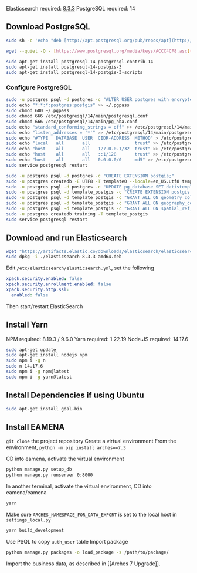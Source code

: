 Elasticsearch required: [8.3.3](https://artifacts.elastic.co/downloads/elasticsearch/elasticsearch-8.3.3-amd64.deb)
PostgreSQL required: 14

## Download PostgreSQL

```bash
sudo sh -c 'echo "deb [http://apt.postgresql.org/pub/repos/apt](http://apt.postgresql.org/pub/repos/apt) $(lsb_release -cs)-pgdg main" > /etc/apt/sources.list.d/pgdg.list'

wget --quiet -O - [https://www.postgresql.org/media/keys/ACCC4CF8.asc](https://www.postgresql.org/media/keys/ACCC4CF8.asc) | sudo apt-key add -

sudo apt-get install postgresql-14 postgresql-contrib-14
sudo apt-get install postgresql-14-postgis-3
sudo apt-get install postgresql-14-postgis-3-scripts
```

### Configure PostgreSQL

```bash
sudo -u postgres psql -d postgres -c "ALTER USER postgres with encrypted password 'postgis';"
sudo echo "*:*:*:postgres:postgis" >> ~/.pgpass
sudo chmod 600 ~/.pgpass
sudo chmod 666 /etc/postgresql/14/main/postgresql.conf
sudo chmod 666 /etc/postgresql/14/main/pg_hba.conf
sudo echo "standard_conforming_strings = off" >> /etc/postgresql/14/main/postgresql.conf
sudo echo "listen_addresses = '*'" >> /etc/postgresql/14/main/postgresql.conf
sudo echo "#TYPE   DATABASE  USER  CIDR-ADDRESS  METHOD" > /etc/postgresql/14/main/pg_hba.conf
sudo echo "local   all       all                 trust" >> /etc/postgresql/14/main/pg_hba.conf
sudo echo "host    all       all   127.0.0.1/32  trust" >> /etc/postgresql/14/main/pg_hba.conf
sudo echo "host    all       all   ::1/128       trust" >> /etc/postgresql/14/main/pg_hba.conf
sudo echo "host    all       all   0.0.0.0/0     md5" >> /etc/postgresql/14/main/pg_hba.conf
sudo service postgresql restart

sudo -u postgres psql -d postgres -c "CREATE EXTENSION postgis;"
sudo -u postgres createdb -E UTF8 -T template0 --locale=en_US.utf8 template_postgis
sudo -u postgres psql -d postgres -c "UPDATE pg_database SET datistemplate='true' WHERE datname='template_postgis'"
sudo -u postgres psql -d template_postgis -c "CREATE EXTENSION postgis;"
sudo -u postgres psql -d template_postgis -c "GRANT ALL ON geometry_columns TO PUBLIC;"
sudo -u postgres psql -d template_postgis -c "GRANT ALL ON geography_columns TO PUBLIC;"
sudo -u postgres psql -d template_postgis -c "GRANT ALL ON spatial_ref_sys TO PUBLIC;"
sudo -u postgres createdb training -T template_postgis
sudo service postgresql restart
```

## Download and run Elasticsearch

```bash
wget "https://artifacts.elastic.co/downloads/elasticsearch/elasticsearch-8.3.3-amd64.deb"
sudo dpkg -i ./elasticsearch-8.3.3-amd64.deb
```

Edit `/etc/elasticsearch/elasticsearch.yml`, set the following

```yaml
xpack.security.enabled: false
xpack.security.enrollment.enabled: false
xpack.security.http.ssl:
  enabled: false
```

Then start/restart ElasticSearch

## Install Yarn

NPM required: 8.19.3 / 9.6.0
Yarn required: 1.22.19
Node.JS required: 14.17.6

```bash
sudo apt-get update
sudo apt-get install nodejs npm
sudo npm i -g n
sudo n 14.17.6
sudo npm i -g npm@latest
sudo npm i -g yarn@latest
```

## Install Dependencies if using Ubuntu

```bash
sudo apt-get install gdal-bin
```

## Install EAMENA

`git clone` the project repository
Create a virtual environment
From the environment, `python -m pip install arches==7.3`

CD into eamena, activate the virtual environment

```bash
python manage.py setup_db
python manage.py runserver 0:8000
```

In another terminal, activate the virtual environment, CD into eamena/eamena

```bash
yarn
```

Make sure `ARCHES_NAMESPACE_FOR_DATA_EXPORT` is set to the local host in `settings_local.py`

```bash
yarn build_development
```

Use PSQL to copy `auth_user` table
Import package

```bash
python manage.py packages -o load_package -s /path/to/package/
```

Import the business data, as described in [[Arches 7 Upgrade]].


